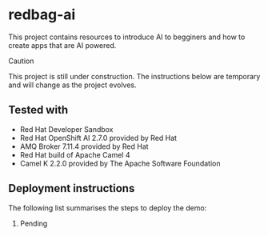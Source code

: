 # redbag-ai

This project contains resources to introduce AI to begginers and how to create apps that are AI powered.

   > [!CAUTION] 
   > This project is still under construction. The instructions below are temporary and will change as the project evolves.


## Tested with

* Red Hat Developer Sandbox
* Red Hat OpenShift AI 2.7.0 provided by Red Hat
* AMQ Broker 7.11.4 provided by Red Hat
* Red Hat build of Apache Camel 4
* Camel K 2.2.0 provided by The Apache Software Foundation

## Deployment instructions

The following list summarises the steps to deploy the demo:

1. Pending

<br/>
